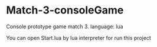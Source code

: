 # Match-3-consoleGame
Console prototype game match 3. language: lua

You can open Start.lua by lua interpreter for run this project
